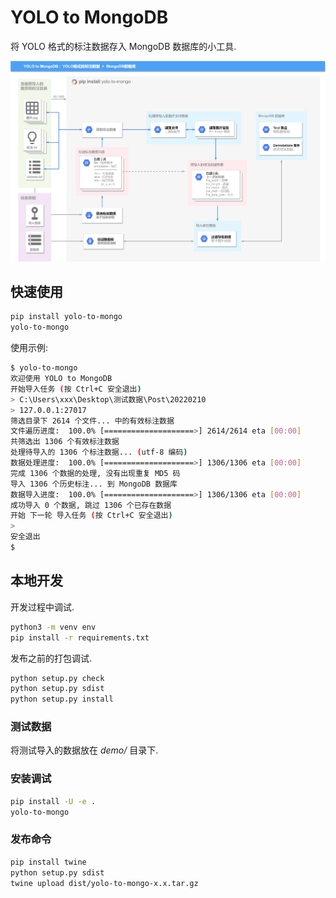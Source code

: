 # YOLO to MongoDB

将 YOLO 格式的标注数据存入 MongoDB 数据库的小工具.

![design](https://raw.githubusercontent.com/hekaiyou/yolo_to_mongo/main/design.png)

## 快速使用

```bash
pip install yolo-to-mongo
yolo-to-mongo
```

使用示例:

```bash
$ yolo-to-mongo
欢迎使用 YOLO to MongoDB
开始导入任务 (按 Ctrl+C 安全退出)
> C:\Users\xxx\Desktop\测试数据\Post\20220210
> 127.0.0.1:27017
筛选目录下 2614 个文件... 中的有效标注数据
文件遍历进度:  100.0% [====================>] 2614/2614 eta [00:00]
共筛选出 1306 个有效标注数据
处理待导入的 1306 个标注数据... (utf-8 编码)
数据处理进度:  100.0% [====================>] 1306/1306 eta [00:00]
完成 1306 个数据的处理, 没有出现重复 MD5 码
导入 1306 个历史标注... 到 MongoDB 数据库
数据导入进度:  100.0% [====================>] 1306/1306 eta [00:00]
成功导入 0 个数据, 跳过 1306 个已存在数据
开始 下一轮 导入任务 (按 Ctrl+C 安全退出)
>                                                                             
安全退出
$ 
```

## 本地开发

开发过程中调试.

```bash
python3 -m venv env
pip install -r requirements.txt
```

发布之前的打包调试.

```bash
python setup.py check
python setup.py sdist
python setup.py install 
```

### 测试数据

将测试导入的数据放在 *demo/* 目录下.

### 安装调试

```bash
pip install -U -e .
yolo-to-mongo
```

### 发布命令

```bash
pip install twine
python setup.py sdist
twine upload dist/yolo-to-mongo-x.x.tar.gz
```
